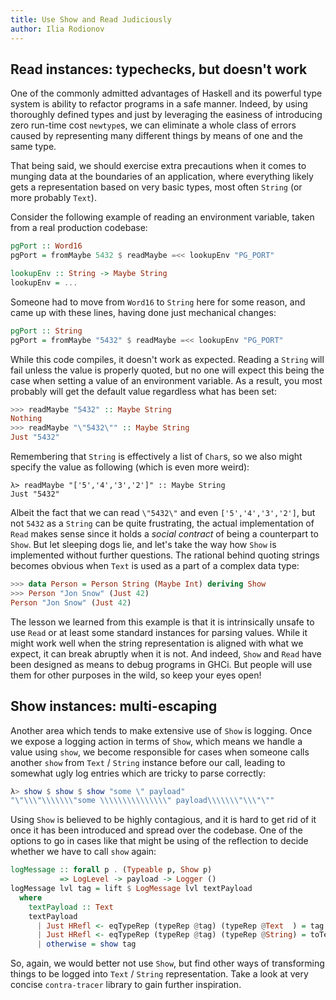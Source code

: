 ```yaml
---
title: Use Show and Read Judiciously
author: Ilia Rodionov
---
```


## Read instances: typechecks, but doesn't work

One of the commonly admitted advantages of Haskell and its powerful type system is ability to refactor programs in a safe manner. Indeed, by  using thoroughly defined types and just by leveraging the easiness of introducing zero run-time cost `newtype`s, we can eliminate a whole class of errors caused by representing many different things by means of one and the same type.

That being said, we should exercise extra precautions when it comes to munging data at the boundaries of an application, where everything likely gets a representation based on very basic types, most often `String` (or more probably `Text`).

Consider the following example of reading an environment variable, taken from a real production codebase:

```Haskell
pgPort :: Word16
pgPort = fromMaybe 5432 $ readMaybe =<< lookupEnv "PG_PORT"

lookupEnv :: String -> Maybe String
lookupEnv = ...
```

Someone had to move from `Word16` to `String` here for some reason, and came up with these lines, having done just mechanical changes:

```Haskell
pgPort :: String
pgPort = fromMaybe "5432" $ readMaybe =<< lookupEnv "PG_PORT"
```

While this code compiles, it doesn't work as expected. Reading a `String` will fail unless the value is properly quoted, but no one will expect this being the case when setting a value of an environment variable. As a result, you most probably will get the default value regardless what has been set:

```Haskell
>>> readMaybe "5432" :: Maybe String
Nothing
>>> readMaybe "\"5432\"" :: Maybe String
Just "5432"
```

Remembering that `String` is effectively a list of `Char`s, so we also might specify the value as following (which is even more weird):

```
λ> readMaybe "['5','4','3','2']" :: Maybe String
Just "5432"
```

Albeit the fact that we can read `\"5432\"` and even `['5','4','3','2']`, but not `5432` as a `String` can be quite frustrating, the actual implementation of `Read` makes sense since it holds a *social contract* of being a counterpart to `Show`. But let sleeping dogs lie, and let's take the way how `Show` is implemented without further questions. The rational behind quoting strings becomes obvious when `Text` is used as a part of a complex data type:

```Haskell
>>> data Person = Person String (Maybe Int) deriving Show
>>> Person "Jon Snow" (Just 42)
Person "Jon Snow" (Just 42)
```

The lesson we learned from this example is that it is intrinsically unsafe to use `Read` or at least some standard instances for parsing values. While it might work well when the string representation is aligned with what we expect, it can break abruptly when it is not. And indeed, `Show` and `Read` have been designed as means to debug programs in GHCi. But people will use them for other purposes in the wild, so keep your eyes open!

## Show instances: multi-escaping

Another area which tends to make extensive use of `Show` is logging. Once we expose a logging action in terms of `Show`, which means we handle a value using `show`, we become responsible for cases when someone calls another `show` from `Text` / `String` instance before our call, leading to somewhat ugly log entries which are tricky to parse correctly:

```Haskell
λ> show $ show $ show "some \" payload"
"\"\\\"\\\\\\\"some \\\\\\\\\\\\\\\" payload\\\\\\\"\\\"\""
```

Using `Show` is believed to be highly contagious, and it is hard to get rid of it once it has been introduced and spread over the codebase. One of the options to go in cases like that might be using of the reflection to decide whether we have to call `show` again:

```Haskell
logMessage :: forall p . (Typeable p, Show p)
           => LogLevel -> payload -> Logger ()
logMessage lvl tag = lift $ LogMessage lvl textPayload
  where
    textPayload :: Text
    textPayload
      | Just HRefl <- eqTypeRep (typeRep @tag) (typeRep @Text  ) = tag
      | Just HRefl <- eqTypeRep (typeRep @tag) (typeRep @String) = toText tag
      | otherwise = show tag
```

So, again, we would better not use `Show`, but find other ways of transforming things to be logged into `Text` / `String` representation. Take a look at very concise `contra-tracer` library to gain further inspiration.